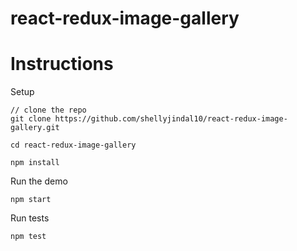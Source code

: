 # react-redux-image-gallery

# Instructions

Setup

```
// clone the repo
git clone https://github.com/shellyjindal10/react-redux-image-gallery.git

cd react-redux-image-gallery

npm install
```

Run the demo

```
npm start
```

Run tests

```
npm test
```
